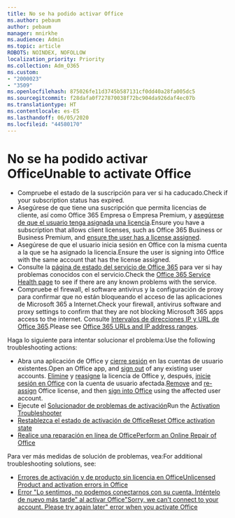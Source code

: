 ```yaml
---
title: No se ha podido activar Office
ms.author: pebaum
author: pebaum
manager: mnirkhe
ms.audience: Admin
ms.topic: article
ROBOTS: NOINDEX, NOFOLLOW
localization_priority: Priority
ms.collection: Adm_O365
ms.custom:
- "2000023"
- "3509"
ms.openlocfilehash: 875026fe11d3745b587131cf0dd40a28fa005dc5
ms.sourcegitcommit: f28dafa0f727870038f72bc904da926daf4ec07b
ms.translationtype: HT
ms.contentlocale: es-ES
ms.lasthandoff: 06/05/2020
ms.locfileid: "44580170"
---
```

# <a name="unable-to-activate-office"></a><span data-ttu-id="3d8b4-102">No se ha podido activar Office</span><span class="sxs-lookup"><span data-stu-id="3d8b4-102">Unable to activate Office</span></span>

- <span data-ttu-id="3d8b4-103">Compruebe el estado de la suscripción para ver si ha caducado.</span><span class="sxs-lookup"><span data-stu-id="3d8b4-103">Check if your subscription status has expired.</span></span>
- <span data-ttu-id="3d8b4-104">Asegúrese de que tiene una suscripción que permita licencias de cliente, así como Office 365 Empresa o Empresa Premium, y [asegúrese de que el usuario tenga asignada una licencia](https://docs.microsoft.com/microsoft-365/admin/subscriptions-and-billing/assign-licenses-to-users).</span><span class="sxs-lookup"><span data-stu-id="3d8b4-104">Ensure you have a subscription that allows client licenses, such as Office 365 Business or Business Premium, and [ensure the user has a license assigned](https://docs.microsoft.com/microsoft-365/admin/subscriptions-and-billing/assign-licenses-to-users).</span></span>
- <span data-ttu-id="3d8b4-105">Asegúrese de que el usuario inicia sesión en Office con la misma cuenta a la que se ha asignado la licencia.</span><span class="sxs-lookup"><span data-stu-id="3d8b4-105">Ensure the user is signing into Office with the same account that has the license assigned.</span></span>
- <span data-ttu-id="3d8b4-106">Consulte la [página de estado del servicio de Office 365](https://docs.microsoft.com/office365/enterprise/view-service-health) para ver si hay problemas conocidos con el servicio.</span><span class="sxs-lookup"><span data-stu-id="3d8b4-106">Check the [Office 365 Service Health page](https://docs.microsoft.com/office365/enterprise/view-service-health) to see if there are any known problems with the service.</span></span>
- <span data-ttu-id="3d8b4-107">Compruebe el firewall, el software antivirus y la configuración de proxy para confirmar que no están bloqueando el acceso de las aplicaciones de Microsoft 365 a Internet.</span><span class="sxs-lookup"><span data-stu-id="3d8b4-107">Check your firewall, antivirus software and proxy settings to confirm that they are not blocking Microsoft 365 apps access to the internet.</span></span> <span data-ttu-id="3d8b4-108">Consulte [Intervalos de direcciones IP y URL de Office 365](https://docs.microsoft.com/office365/enterprise/urls-and-ip-address-ranges "Intervalos de direcciones IP y direcciones URL de Office 365").</span><span class="sxs-lookup"><span data-stu-id="3d8b4-108">Please see [Office 365 URLs and IP address ranges](https://docs.microsoft.com/office365/enterprise/urls-and-ip-address-ranges "Office 365 URLs and IP address ranges").</span></span>

<span data-ttu-id="3d8b4-109">Haga lo siguiente para intentar solucionar el problema:</span><span class="sxs-lookup"><span data-stu-id="3d8b4-109">Use the following troubleshooting actions:</span></span>

- <span data-ttu-id="3d8b4-110">Abra una aplicación de Office y [cierre sesión](https://support.office.com/article/5a20dc11-47e9-4b6f-945d-478cb6d92071) en las cuentas de usuario existentes.</span><span class="sxs-lookup"><span data-stu-id="3d8b4-110">Open an Office app, and [sign out](https://support.office.com/article/5a20dc11-47e9-4b6f-945d-478cb6d92071) of any existing user accounts.</span></span> <span data-ttu-id="3d8b4-111">[Elimine](https://docs.microsoft.com/microsoft-365/admin/manage/remove-licenses-from-users) y [reasigne](https://docs.microsoft.com/microsoft-365/admin/manage/assign-licenses-to-users) la licencia de Office y, después, [inicie sesión en Office](https://support.office.com/article/628ea040-f265-49de-b986-be09c3ebf8a9) con la cuenta de usuario afectada.</span><span class="sxs-lookup"><span data-stu-id="3d8b4-111">[Remove](https://docs.microsoft.com/microsoft-365/admin/manage/remove-licenses-from-users) and [re-assign](https://docs.microsoft.com/microsoft-365/admin/manage/assign-licenses-to-users) Office license, and then [sign into Office](https://support.office.com/article/628ea040-f265-49de-b986-be09c3ebf8a9) using the affected user account.</span></span>
- <span data-ttu-id="3d8b4-112">Ejecute el [Solucionador de problemas de activación](https://aka.ms/SARA-OfficeActivation-Alchemy)</span><span class="sxs-lookup"><span data-stu-id="3d8b4-112">Run the [Activation Troubleshooter](https://aka.ms/SARA-OfficeActivation-Alchemy)</span></span>
- [<span data-ttu-id="3d8b4-113">Restablezca el estado de activación de Office</span><span class="sxs-lookup"><span data-stu-id="3d8b4-113">Reset Office activation state</span></span>](https://docs.microsoft.com/office365/troubleshoot/activation/reset-office-365-proplus-activation-state "Restablezca el estado de activación de Office")
- [<span data-ttu-id="3d8b4-114">Realice una reparación en línea de Office</span><span class="sxs-lookup"><span data-stu-id="3d8b4-114">Perform an Online Repair of Office</span></span>](https://support.office.com/Article/7821d4b6-7c1d-4205-aa0e-a6b40c5bb88b?wt.mc_id=Alchemy_ClientDIA)

<span data-ttu-id="3d8b4-115">Para ver más medidas de solución de problemas, vea:</span><span class="sxs-lookup"><span data-stu-id="3d8b4-115">For additional troubleshooting solutions, see:</span></span>  

- [<span data-ttu-id="3d8b4-116">Errores de activación y de producto sin licencia en Office</span><span class="sxs-lookup"><span data-stu-id="3d8b4-116">Unlicensed Product and activation errors in Office</span></span>](https://support.office.com/Article/0d23d3c0-c19c-4b2f-9845-5344fedc4380?wt.mc_id=Alchemy_ClientDIA)
- [<span data-ttu-id="3d8b4-117">Error "Lo sentimos, no podemos conectarnos con su cuenta. Inténtelo de nuevo más tarde" al activar Office</span><span class="sxs-lookup"><span data-stu-id="3d8b4-117">"Sorry, we can't connect to your account. Please try again later" error when you activate Office</span></span>](https://docs.microsoft.com/office/troubleshoot/activation-installation/issue-when-activate-office-from-office-365)